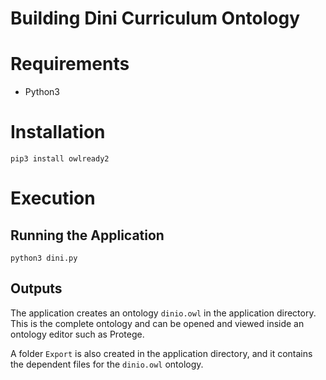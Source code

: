 # Building Dini Curriculum Ontology

# Requirements
- Python3

# Installation
```
pip3 install owlready2
```
# Execution

## Running the Application
```
python3 dini.py
```
## Outputs
The application creates an ontology ```dinio.owl``` in the application directory. This is the complete ontology and can be opened and viewed inside an ontology editor such as Protege.

A folder ```Export``` is also created in the application directory, and it contains the dependent files for the ```dinio.owl``` ontology.